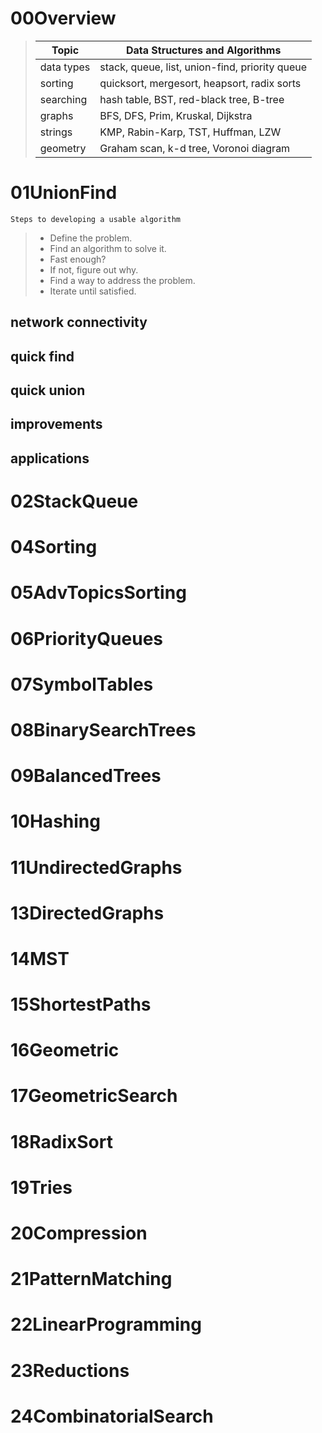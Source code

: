 # 00Overview

> Topic | Data Structures and Algorithms
> ------|-------------------------------
> data types | stack, queue, list, union-find, priority queue
> sorting | quicksort, mergesort, heapsort, radix sorts
> searching | hash table, BST, red-black tree, B-tree
> graphs | BFS, DFS, Prim, Kruskal, Dijkstra
> strings | KMP, Rabin-Karp, TST, Huffman, LZW
> geometry | Graham scan, k-d tree, Voronoi diagram
# 01UnionFind
    Steps to developing a usable algorithm
> * Define the problem.
> * Find an algorithm to solve it.
> * Fast enough?
> * If not, figure out why.
> * Find a way to address the problem.
> * Iterate until satisfied.

## network connectivity
## quick find
## quick union
## improvements
## applications
# 02StackQueue
# 04Sorting
# 05AdvTopicsSorting
# 06PriorityQueues
# 07SymbolTables
# 08BinarySearchTrees
# 09BalancedTrees
# 10Hashing
# 11UndirectedGraphs
# 13DirectedGraphs
# 14MST
# 15ShortestPaths
# 16Geometric
# 17GeometricSearch
# 18RadixSort
# 19Tries
# 20Compression
# 21PatternMatching
# 22LinearProgramming
# 23Reductions
# 24CombinatorialSearch
